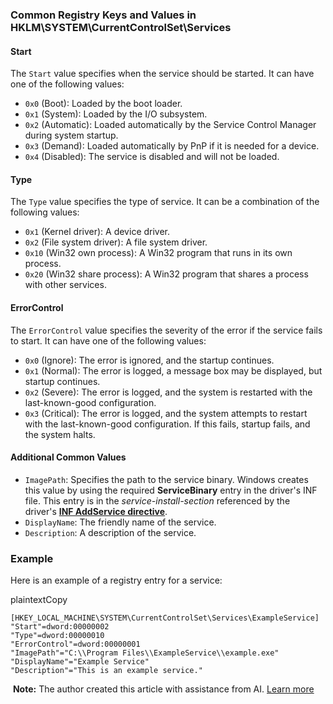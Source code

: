 ### Common Registry Keys and Values in HKLM\SYSTEM\CurrentControlSet\Services<DriverName>

[](https://learn.microsoft.com/en-us/windows-hardware/drivers/install/hklm-system-currentcontrolset-services-registry-tree#start)

#### Start

The `Start` value specifies when the service should be started. It can have one of the following values:

- `0x0` (Boot): Loaded by the boot loader.
- `0x1` (System): Loaded by the I/O subsystem.
- `0x2` (Automatic): Loaded automatically by the Service Control Manager during system startup.
- `0x3` (Demand): Loaded automatically by PnP if it is needed for a device.
- `0x4` (Disabled): The service is disabled and will not be loaded.

[](https://learn.microsoft.com/en-us/windows-hardware/drivers/install/hklm-system-currentcontrolset-services-registry-tree#type)

#### Type

The `Type` value specifies the type of service. It can be a combination of the following values:

- `0x1` (Kernel driver): A device driver.
- `0x2` (File system driver): A file system driver.
- `0x10` (Win32 own process): A Win32 program that runs in its own process.
- `0x20` (Win32 share process): A Win32 program that shares a process with other services.

[](https://learn.microsoft.com/en-us/windows-hardware/drivers/install/hklm-system-currentcontrolset-services-registry-tree#errorcontrol)

#### ErrorControl

The `ErrorControl` value specifies the severity of the error if the service fails to start. It can have one of the following values:

- `0x0` (Ignore): The error is ignored, and the startup continues.
- `0x1` (Normal): The error is logged, a message box may be displayed, but startup continues.
- `0x2` (Severe): The error is logged, and the system is restarted with the last-known-good configuration.
- `0x3` (Critical): The error is logged, and the system attempts to restart with the last-known-good configuration. If this fails, startup fails, and the system halts.

[](https://learn.microsoft.com/en-us/windows-hardware/drivers/install/hklm-system-currentcontrolset-services-registry-tree#additional-common-values)

#### Additional Common Values

- `ImagePath`: Specifies the path to the service binary. Windows creates this value by using the required **ServiceBinary** entry in the driver's INF file. This entry is in the _service-install-section_ referenced by the driver's [**INF AddService directive**](https://learn.microsoft.com/en-us/windows-hardware/drivers/install/inf-addservice-directive).
- `DisplayName`: The friendly name of the service.
- `Description`: A description of the service.

[](https://learn.microsoft.com/en-us/windows-hardware/drivers/install/hklm-system-currentcontrolset-services-registry-tree#example)

### Example

Here is an example of a registry entry for a service:

plaintextCopy

```
[HKEY_LOCAL_MACHINE\SYSTEM\CurrentControlSet\Services\ExampleService]
"Start"=dword:00000002
"Type"=dword:00000010
"ErrorControl"=dword:00000001
"ImagePath"="C:\\Program Files\\ExampleService\\example.exe"
"DisplayName"="Example Service"
"Description"="This is an example service."
```

 **Note:** The author created this article with assistance from AI. [Learn more](https://learn.microsoft.com/principles-for-ai-generated-content)